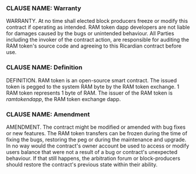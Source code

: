 ### CLAUSE NAME: Warranty
WARRANTY. At no time shall elected block producers freeze or modify this contract if operating as intended. 
RAM token dapp developers are not liable for damages caused by the bugs or unintended behaviour. All Parties including the invoker of the contract action, are responsible for auditing the RAM token's source code and agreeing to this Ricardian contract before use.

### CLAUSE NAME: Definition
DEFINITION. RAM token is an open-source smart contract. The issued token is pegged to the system RAM byte by the RAM token exchange. 1 RAM token represents 1 byte of RAM. The issuer of the RAM token is *ramtokendapp*, the RAM token exchange dapp.

### CLAUSE NAME: Amendment
AMENDMENT. The contract might be modified or amended with bug fixes or new features. The RAM token transfers can be frozen during the time of fixing the bugs, restoring the peg or during the maintenance and upgrade.
In no way would the contract's owner account be used to access or modify users balance that were not a result of a bug or contract's unexpected behaviour.
If that still happens, the arbitration forum or block-producers should restore the contract's previous state within their ability.
